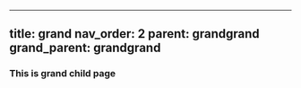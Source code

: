 ---
title: grand
nav_order: 2
parent: grandgrand
grand_parent: grandgrand
----

### This is grand child page
